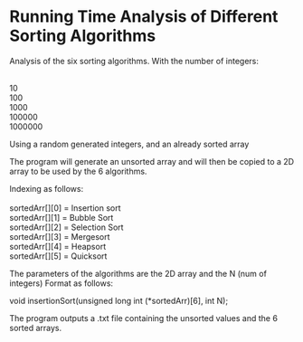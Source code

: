 
# Running Time Analysis of Different Sorting Algorithms

Analysis of the six sorting algorithms. With the number of integers:

<br/>10
<br/>100
<br/>1000
<br/>100000
<br/>1000000

Using a random generated integers, and an already sorted array

The program will generate an unsorted array and will then be copied to a 2D array
to be used by the 6 algorithms.

Indexing as follows:
<br/>
<br/>sortedArr[][0] = Insertion sort
<br/>sortedArr[][1] = Bubble Sort
<br/>sortedArr[][2] = Selection Sort
<br/>sortedArr[][3] = Mergesort
<br/>sortedArr[][4] = Heapsort
<br/>sortedArr[][5] = Quicksort

The parameters of the algorithms are the 2D array and the N (num of integers)
Format as follows:

void insertionSort(unsigned long int (*sortedArr)[6], int N);

The program outputs a .txt file containing the unsorted values and the 6 sorted arrays.
